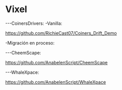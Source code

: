 # Vixel

---CoinersDrivers:
-Vanilla:

https://github.com/RichieCast07/Coiners_Drift_Demo

-Migración en proceso:


---CheemScape:

https://github.com/AnabelenScript/CheemScape


---WhaleXpace:

https://github.com/AnabelenScript/WhaleXpace

